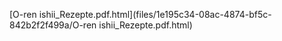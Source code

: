 
[O-ren ishii_Rezepte.pdf.html](files/1e195c34-08ac-4874-bf5c-842b2f2f499a/O-ren ishii_Rezepte.pdf.html)